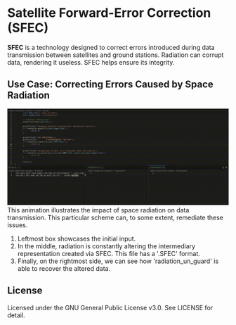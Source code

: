 # Satellite Forward-Error Correction (SFEC)

**SFEC** is a technology designed to correct errors introduced during data transmission between satellites and ground stations. Radiation can corrupt data, rendering it useless. SFEC helps ensure its integrity.

## Use Case: Correcting Errors Caused by Space Radiation

![Alt text](./data/RadiationGuard.gif)
This animation illustrates the impact of space radiation on data transmission.
This particular scheme can, to some extent, remediate these issues.

1. Leftmost box showcases the initial input.
2. In the middle, radiation is constantly altering the intermediary representation created via SFEC. This file has a '.SFEC' format.
3. Finally, on the rightmost side, we can see how 'radiation_un_guard' is able to recover the altered data.
## License
Licensed under the GNU General Public License v3.0. See LICENSE for detail.